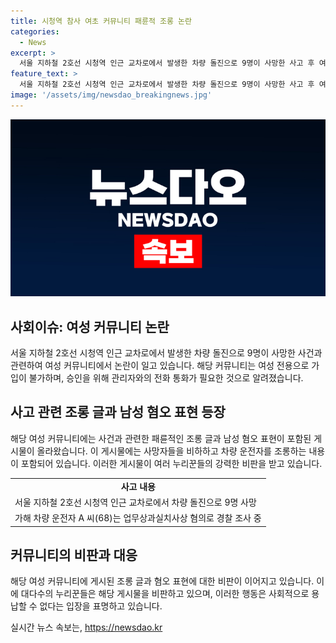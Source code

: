 ```yaml
---
title: 시청역 참사 여초 커뮤니티 패륜적 조롱 논란
categories:
  - News
excerpt: >
  서울 지하철 2호선 시청역 인근 교차로에서 발생한 차량 돌진으로 9명이 사망한 사고 후 여성 커뮤니티에 혐오적인 조롱글이 등장해 논란이 일고 있다. 해당 커뮤니티는 여성 전용이며, 까다로운 가입 절차를 거치고 있다. 많은 이들이 남성 혐오적인 댓글을 강하게 비판하고 있다. 사고는 보행자 9명이 사망하고 6명이 부상을 입었으며, 가해 운전자는 경찰에 의해 입건되었다.
feature_text: >
  서울 지하철 2호선 시청역 인근 교차로에서 발생한 차량 돌진으로 9명이 사망한 사고 후 여성 커뮤니티에 혐오적인 조롱글이 등장해 논란이 일고 있다. 해당 커뮤니티는 여성 전용이며, 까다로운 가입 절차를 거치고 있다. 많은 이들이 남성 혐오적인 댓글을 강하게 비판하고 있다. 사고는 보행자 9명이 사망하고 6명이 부상을 입었으며, 가해 운전자는 경찰에 의해 입건되었다.
image: '/assets/img/newsdao_breakingnews.jpg'
---
```


<p><img src="/assets/img/newsdao_breakingnews.jpg" alt="ontimetimes 속보" /></p>

<h2 data-ke-size="size26">사회이슈: 여성 커뮤니티 논란</h2>

<p data-ke-size="size16">서울 지하철 2호선 시청역 인근 교차로에서 발생한 차량 돌진으로 9명이 사망한 사건과 관련하여 여성 커뮤니티에서 논란이 일고 있습니다. 해당 커뮤니티는 여성 전용으로 가입이 불가하며, 승인을 위해 관리자와의 전화 통화가 필요한 것으로 알려졌습니다.</p>

<h2 data-ke-size="size24">사고 관련 조롱 글과 남성 혐오 표현 등장</h2>

<p data-ke-size="size16">해당 여성 커뮤니티에는 사건과 관련한 패륜적인 조롱 글과 남성 혐오 표현이 포함된 게시물이 올라왔습니다. 이 게시물에는 사망자들을 비하하고 차량 운전자를 조롱하는 내용이 포함되어 있습니다. 이러한 게시물이 여러 누리꾼들의 강력한 비판을 받고 있습니다.</p>

<table>
  <tr>
    <td style="text-align: center; height: 17px;"><b>사고 내용</b></td>
  </tr>
  <tr>
    <td>서울 지하철 2호선 시청역 인근 교차로에서 차량 돌진으로 9명 사망</td>
  </tr>
  <tr>
    <td>가해 차량 운전자 A 씨(68)는 업무상과실치사상 혐의로 경찰 조사 중</td>
  </tr>
</table>

<h2 data-ke-size="size24">커뮤니티의 비판과 대응</h2>

<p data-ke-size="size16">해당 여성 커뮤니티에 게시된 조롱 글과 혐오 표현에 대한 비판이 이어지고 있습니다. 이에 대다수의 누리꾼들은 해당 게시물을 비판하고 있으며, 이러한 행동은 사회적으로 용납할 수 없다는 입장을 표명하고 있습니다.</p>
실시간 뉴스 속보는, <a href="https://newsdao.kr" rel="dofollow">https://newsdao.kr</a>


